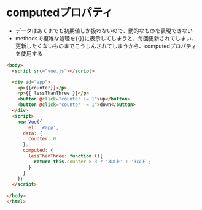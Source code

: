 # computedプロパティ

- データはあくまでも初期値しか扱わないので、動的なものを表現できない
- methodsで複雑な処理を{{}}に表示してしまうと、毎回更新されてしまい、更新したくないものまでこうしんされてしまうから、computedプロパティを使用する

```html
<body>
  <script src="vue.js"></script>

  <div id="app">
    <p>{{counter}}</p>
    <p>{{ lessThanThree }}</p>
    <button @click="counter += 1">up</button>
    <button @click="counter -= 1">down</button>
  </div>
  <script>
    new Vue({
	    el: '#app',
      data: {
      	counter: 0
      },
      computed: {
        lessThanThree: function (){
          return this.counter > 3 ? '3以上' : '3以下';
        }
      }
    })
  </script>
  
</body>
</html>

```
